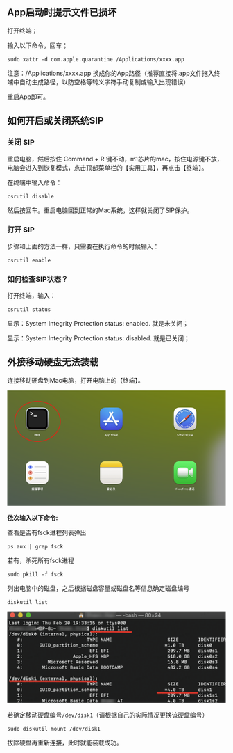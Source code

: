## App启动时提示文件已损坏



打开终端；

输入以下命令，回车；

```
sudo xattr -d com.apple.quarantine /Applications/xxxx.app
```

注意：/Applications/xxxx.app 换成你的App路径（推荐直接将.app文件拖入终端中自动生成路径，以防空格等转义字符手动复制或输入出现错误）

重启App即可。



## 如何开启或关闭系统SIP



### 关闭 SIP

重启电脑，然后按住 Command + R 键不动，m1芯片的mac，按住电源键不放，电脑会进入到恢复模式，点击顶部菜单栏的【实用工具】，再点击【终端】。

在终端中输入命令：

```shell
csrutil disable 
```

然后按回车。重启电脑回到正常的Mac系统，这样就关闭了SIP保护。



### 打开 SIP

步骤和上面的方法一样，只需要在执行命令的时候输入：

```shell
csrutil enable
```



### 如何检查SIP状态？

打开终端，输入：

```shell
csrutil status
```



显示：System Integrity Protection status: enabled. 就是未关闭；

显示：System Integrity Protection status: disabled. 就是已关闭；



## 外接移动硬盘无法装载



连接移动硬盘到Mac电脑，打开电脑上的【终端】。 

![image-20221005154815875](./assets/image-20221005154815875.png)

**依次输入以下命令:**

查看是否有fsck进程列表弹出

```shell
ps aux | grep fsck
```

若有，杀死所有fsck进程

```shell
sudo pkill -f fsck
```

列出电脑中的磁盘，之后根据磁盘容量或磁盘名等信息确定磁盘编号

```shell
diskutil list
```

 

![image-20221005154911494](./assets/image-20221005154911494.png)

若确定移动硬盘编号`/dev/disk1`（请根据自己的实际情况更换该硬盘编号）

```shell
sudo diskutil mount /dev/disk1
```

拔除硬盘再重新连接，此时就能装载成功。